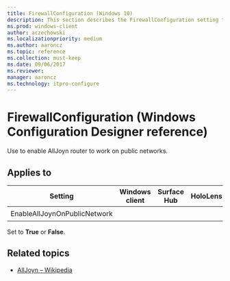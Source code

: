 ```yaml
---
title: FirewallConfiguration (Windows 10)
description: This section describes the FirewallConfiguration setting that you can configure in provisioning packages for Windows 10 using Windows Configuration Designer.
ms.prod: windows-client
author: aczechowski
ms.localizationpriority: medium
ms.author: aaroncz
ms.topic: reference
ms.collection: must-keep
ms.date: 09/06/2017
ms.reviewer: 
manager: aaroncz
ms.technology: itpro-configure
---
```


# FirewallConfiguration (Windows Configuration Designer reference)

Use to enable AllJoyn router to work on public networks.

## Applies to

| Setting   | Windows client | Surface Hub | HoloLens | IoT Core |
| --- | :---: | :---: | :---: | :---: |
| EnableAllJoynOnPublicNetwork |   |  |  | ✔️ |

Set to **True** or **False**.

## Related topics

- [AllJoyn – Wikipedia](https://wikipedia.org/wiki/AllJoyn)
